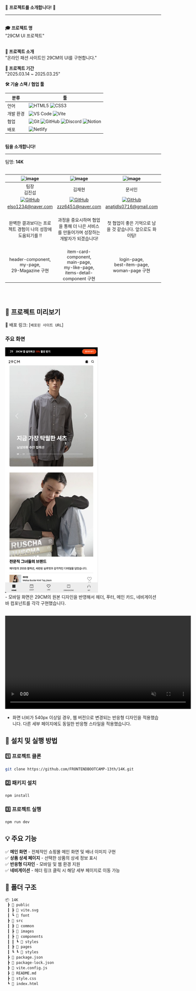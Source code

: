 <div  >💎 <b>프로젝트를 소개합니다!</b> 💎
<br />
<hr />
<br />
<b>🎓 프로젝트 명</b> <br/ >
"29CM UI 프로젝트" <br/><br/>

<b>📝 프로젝트 소개</b><br/>
"온라인 패션 사이트인 29CM의 UI를 구현합니다."<br/>

<b>📅 프로젝트 기간</b><br/>
"2025.03.14 ~ 2025.03.25"<br/>

<b>🛠️ 기술 스택 / 협업 툴</b> <br/>

| 분류      | 툴                                                                                                                                                                                                                                                                                                                                                                            |
| --------- | ----------------------------------------------------------------------------------------------------------------------------------------------------------------------------------------------------------------------------------------------------------------------------------------------------------------------------------------------------------------------------- |
| 언어      | ![HTML5](https://img.shields.io/badge/HTML5-E34F26?style=flat&logo=html5&logoColor=white) ![CSS3](https://img.shields.io/badge/CSS3-1572B6?style=flat&logo=css3&logoColor=white)                                                                                                                                                                                              |
| 개발 환경 | ![VS Code](https://img.shields.io/badge/Visual%20Studio%20Code-007ACC?style=flat&logo=visual-studio-code&logoColor=white) ![Vite](https://img.shields.io/badge/Vite-646CFF?style=flat&logo=vite&logoColor=white)                                                                                                                                                              |
| 협업      | ![Git](https://img.shields.io/badge/Git-F05032?style=flat&logo=git&logoColor=white) ![GitHub](https://img.shields.io/badge/GitHub-181717?style=flat&logo=github&logoColor=white) ![Discord](https://img.shields.io/badge/Discord-5865F2?style=flat&logo=discord&logoColor=white) ![Notion](https://img.shields.io/badge/Notion-000000?style=flat&logo=notion&logoColor=white) |
| 배포      | ![Netlify](https://img.shields.io/badge/Netlify-00C7B7?style=flat&logo=netlify&logoColor=white)                                                                                                                                                                                                                                                                               |

<br />
<b>팀을 소개합니다!</b><br/>
<hr/>
팀명: <b>14K</b><br/>
<br/>

|                  ![image](https://github.com/user-attachments/assets/9c3dd507-df8a-4b06-9a0a-20e7c287549d)                   |                   ![image](https://github.com/user-attachments/assets/b57f2f53-4ba7-4c9b-9f48-3c407222c99c)                    |                 ![image](https://github.com/user-attachments/assets/06ebacec-77db-4e9d-9061-6e3634ded7cb)                 |                   ![image](https://github.com/user-attachments/assets/12e64a39-827c-4100-b412-6108c8e41530)                   |
| :--------------------------------------------------------------------------------------------------------------------------: | :----------------------------------------------------------------------------------------------------------------------------: | :-----------------------------------------------------------------------------------------------------------------------: | :---------------------------------------------------------------------------------------------------------------------------: |
|                                                      팀장 <br/> 김진섭                                                       |                                                             김재현                                                             |                                                          문서인                                                           |                                                            유재희                                                             |
| [![GitHub](https://img.shields.io/badge/GitHub-181717?style=flat&logo=github&logoColor=white)](https://github.com/jinseob92) | [![GitHub](https://img.shields.io/badge/GitHub-181717?style=flat&logo=github&logoColor=white)](https://github.com/jaehyun0620) | [![GitHub](https://img.shields.io/badge/GitHub-181717?style=flat&logo=github&logoColor=white)](https://github.com/SeOinm) | [![GitHub](https://img.shields.io/badge/GitHub-181717?style=flat&logo=github&logoColor=white)](https://github.com/yoo-jaehee) |
|                                                      elso1234@naver.com                                                      |                                                       zzz6451@naver.com                                                        |                                                  anatjdls0716@gmail.com                                                   |                                                       uujhee@gmail.com                                                        |
|                                 완벽한 결과보다는 프로젝트 경험이 나의 성장에 도움되기를 !!                                  |                    과정을 중요시하며 협업을 통해 더 나은 서비스를 만들어가며 성장하는 개발자가 되겠습니다!                     |                                첫 협업이 좋은 기억으로 남을 것 같습니다. 앞으로도 화이팅!                                 |             능력 있는 팀원들과의 원활한 소통 덕분에 기분좋게 프로젝트를 진행할 수 있었습니다. 모두 감사해요 ! 😄              |
|                                   header-component, <br/> my-page, <br/> 29-Magazine 구현                                    |                  item-card-component, <br/> main-page, <br /> my-like-page, <br/> items-detail-component 구현                  |                                  login-page, <br/> best-item-page, <br/> woman-page 구현                                  |                           footer-component, <br/> shopping-bag-page, <br/> special-order-page 구현                            |

<br /> 
<br />

## 🎥 프로젝트 미리보기

🚀 배포 링크: [`배포된 사이트 URL`]

### 주요 화면

<img src="./src/images/readmeimages/mobilemain.png" width="300" />
<br />
- 모바일 화면은 29CM의 원본 디자인을 반영해서 헤더, 푸터, 메인 카드, 네비게이션 바 컴포넌트를 각각 구현했습니다.
<br />
<br />

<video src="./src/images/readmeimages/mainvideo.mp4" width="600" controls loop autoplay muted></video>
<br />

- 화면 너비가 540px 이상일 경우, 웹 버전으로 변경되는 반응형 디자인을 적용했습니다. 다른 세부 페이지에도 동일한 반응형 스타일을 적용했습니다.

## 🔧 설치 및 실행 방법

### 1️⃣ 프로젝트 클론

```bash
git clone https://github.com/FRONTENDBOOTCAMP-13th/14K.git
```

### 2️⃣ 패키지 설치

```bash
npm install
```

### 3️⃣ 프로젝트 실행

```bash
npm run dev
```

## 💡 주요 기능

✅ **메인 화면** - 전체적인 쇼핑몰 메인 화면 및 배너 이미지 구현  
✅ **상품 상세 페이지** - 선택한 상품의 상세 정보 표시  
✅ **반응형 디자인** - 모바일 및 웹 환경 지원  
✅ **네비게이션** - 헤더 링크 클릭 시 해당 세부 페이지로 이동 가능

## 📂 폴더 구조

```bash
📦 14K
 ┣ 📂 public
 ┃ ┣ 📂 vite.svg
 ┃ ┗ 📂 font
 ┣ 📂 src
 ┃ ┣ 📂 common
 ┃ ┣ 📂 images
 ┃ ┣ 📂 components
 ┃ ┃ ┗ 📂 styles
 ┃ ┣ 📂 pages
 ┃ ┗ ┗ 📂 styles
 ┣ 📜 package.json
 ┣ 📜 package-lock.json
 ┣ 📜 vite.config.js
 ┣ 📜 README.md
 ┣ 📜 style.css
 ┗ 📜 index.html
```
